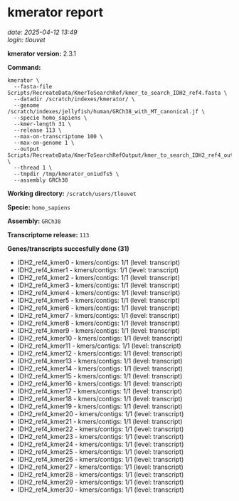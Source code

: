 # kmerator report
*date: 2025-04-12 13:49*  
*login: tlouvet*

**kmerator version:** 2.3.1

**Command:**

```
kmerator \
  --fasta-file Scripts/RecreateData/KmerToSearchRef/kmer_to_search_IDH2_ref4.fasta \
  --datadir /scratch/indexes/kmerator/ \
  --genome /scratch/indexes/jellyfish/human/GRCh38_with_MT_canonical.jf \
  --specie homo_sapiens \
  --kmer-length 31 \
  --release 113 \
  --max-on-transcriptome 100 \
  --max-on-genome 1 \
  --output Scripts/RecreateData/KmerToSearchRefOutput/kmer_to_search_IDH2_ref4_output \
  --thread 1 \
  --tmpdir /tmp/kmerator_on1udfs5 \
  --assembly GRCh38
```

**Working directory:** `/scratch/users/tlouvet`

**Specie:** `homo_sapiens`

**Assembly:** `GRCh38`

**Transcriptome release:** `113`

**Genes/transcripts succesfully done (31)**

- IDH2_ref4_kmer0 - kmers/contigs: 1/1 (level: transcript)
- IDH2_ref4_kmer1 - kmers/contigs: 1/1 (level: transcript)
- IDH2_ref4_kmer2 - kmers/contigs: 1/1 (level: transcript)
- IDH2_ref4_kmer3 - kmers/contigs: 1/1 (level: transcript)
- IDH2_ref4_kmer4 - kmers/contigs: 1/1 (level: transcript)
- IDH2_ref4_kmer5 - kmers/contigs: 1/1 (level: transcript)
- IDH2_ref4_kmer6 - kmers/contigs: 1/1 (level: transcript)
- IDH2_ref4_kmer7 - kmers/contigs: 1/1 (level: transcript)
- IDH2_ref4_kmer8 - kmers/contigs: 1/1 (level: transcript)
- IDH2_ref4_kmer9 - kmers/contigs: 1/1 (level: transcript)
- IDH2_ref4_kmer10 - kmers/contigs: 1/1 (level: transcript)
- IDH2_ref4_kmer11 - kmers/contigs: 1/1 (level: transcript)
- IDH2_ref4_kmer12 - kmers/contigs: 1/1 (level: transcript)
- IDH2_ref4_kmer13 - kmers/contigs: 1/1 (level: transcript)
- IDH2_ref4_kmer14 - kmers/contigs: 1/1 (level: transcript)
- IDH2_ref4_kmer15 - kmers/contigs: 1/1 (level: transcript)
- IDH2_ref4_kmer16 - kmers/contigs: 1/1 (level: transcript)
- IDH2_ref4_kmer17 - kmers/contigs: 1/1 (level: transcript)
- IDH2_ref4_kmer18 - kmers/contigs: 1/1 (level: transcript)
- IDH2_ref4_kmer19 - kmers/contigs: 1/1 (level: transcript)
- IDH2_ref4_kmer20 - kmers/contigs: 1/1 (level: transcript)
- IDH2_ref4_kmer21 - kmers/contigs: 1/1 (level: transcript)
- IDH2_ref4_kmer22 - kmers/contigs: 1/1 (level: transcript)
- IDH2_ref4_kmer23 - kmers/contigs: 1/1 (level: transcript)
- IDH2_ref4_kmer24 - kmers/contigs: 1/1 (level: transcript)
- IDH2_ref4_kmer25 - kmers/contigs: 1/1 (level: transcript)
- IDH2_ref4_kmer26 - kmers/contigs: 1/1 (level: transcript)
- IDH2_ref4_kmer27 - kmers/contigs: 1/1 (level: transcript)
- IDH2_ref4_kmer28 - kmers/contigs: 1/1 (level: transcript)
- IDH2_ref4_kmer29 - kmers/contigs: 1/1 (level: transcript)
- IDH2_ref4_kmer30 - kmers/contigs: 1/1 (level: transcript)
